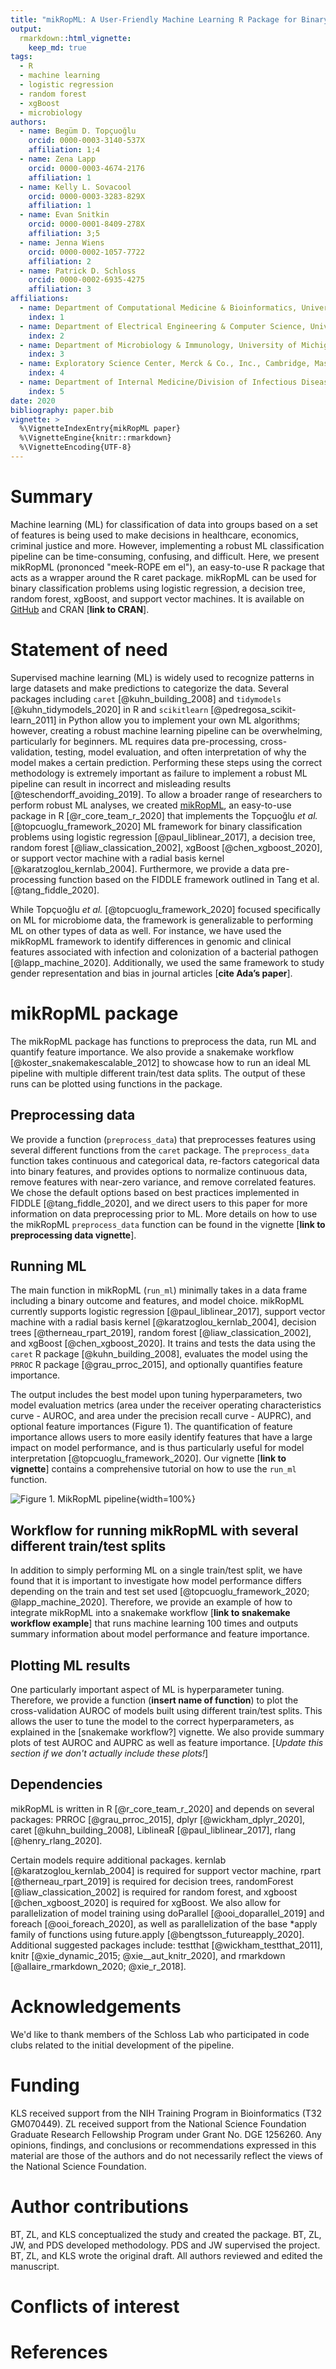```yaml
---
title: "mikRopML: A User-Friendly Machine Learning R Package for Binary Classification Problems"
output: 
  rmarkdown::html_vignette:
    keep_md: true
tags:
  - R
  - machine learning
  - logistic regression
  - random forest
  - xgBoost
  - microbiology
authors:
  - name: Begüm D. Topçuoğlu
    orcid: 0000-0003-3140-537X
    affiliation: 1;4
  - name: Zena Lapp
    orcid: 0000-0003-4674-2176
    affiliation: 1
  - name: Kelly L. Sovacool
    orcid: 0000-0003-3283-829X
    affiliation: 1
  - name: Evan Snitkin
    orcid: 0000-0001-8409-278X
    affiliation: 3;5
  - name: Jenna Wiens
    orcid: 0000-0002-1057-7722
    affiliation: 2
  - name: Patrick D. Schloss
    orcid: 0000-0002-6935-4275
    affiliation: 3
affiliations:
  - name: Department of Computational Medicine & Bioinformatics, University of Michigan
    index: 1
  - name: Department of Electrical Engineering & Computer Science, University of Michigan
    index: 2
  - name: Department of Microbiology & Immunology, University of Michigan
    index: 3
  - name: Exploratory Science Center, Merck & Co., Inc., Cambridge, Massachusetts, USA.
    index: 4
  - name: Department of Internal Medicine/Division of Infectious Diseases, University of Michigan
    index: 5
date: 2020
bibliography: paper.bib
vignette: >
  %\VignetteIndexEntry{mikRopML paper}
  %\VignetteEngine{knitr::rmarkdown}
  %\VignetteEncoding{UTF-8}
---
```





# Summary

Machine learning (ML) for classification of data into groups based on a set of features is being used to make decisions in healthcare, economics, criminal justice and more. 
However, implementing a robust ML classification pipeline can be time-consuming, confusing, and difficult. 
Here, we present mikRopML (prononced "meek-ROPE em el"), an easy-to-use R package that acts as a wrapper around the R caret package.
mikRopML can be used for binary classification problems using logistic regression, a decision tree, random forest, xgBoost, and support vector machines.
It is available on [GitHub](https://github.com/SchlossLab/mikRopML/) and CRAN [**link to CRAN**]. 

# Statement of need

Supervised machine learning (ML) is widely used to recognize patterns in large datasets and make predictions to categorize the data. 
Several packages including `caret` [@kuhn_building_2008] and `tidymodels` [@kuhn_tidymodels_2020] in R and `scikitlearn` [@pedregosa_scikit-learn_2011] in Python allow you to implement your own ML algorithms; however, creating a robust machine learning pipeline can be overwhelming, particularly for beginners. 
ML requires data pre-processing, cross-validation, testing, model evaluation, and often interpretation of why the model makes a certain prediction. 
Performing these steps using the correct methodology is extremely important as failure to implement a robust ML pipeline can result in incorrect and misleading results [@teschendorff_avoiding_2019]. 
To allow a broader range of researchers to perform robust ML analyses, we created [mikRopML](https://github.com/SchlossLab/mikRopML/), an easy-to-use package in R [@r_core_team_r_2020] that implements the Topçuoğlu _et al._ [@topcuoglu_framework_2020] ML framework for binary classification problems using logistic regression [@paul_liblinear_2017], a decision tree, random forest [@liaw_classication_2002], xgBoost [@chen_xgboost_2020], or support vector machine with a radial basis kernel [@karatzoglou_kernlab_2004]. 
Furthermore, we provide a data pre-processing function based on the FIDDLE framework outlined in Tang et al. [@tang_fiddle_2020].

While Topçuoğlu _et al._ [@topcuoglu_framework_2020] focused specifically on ML for microbiome data, the framework is generalizable to performing ML on other types of data as well. 
For instance, we have used the mikRopML framework to identify differences in genomic and clinical features associated with infection and colonization of a bacterial pathogen [@lapp_machine_2020]. 
Additionally, we used the same framework to study gender representation and bias in journal articles [**cite Ada’s paper**]. 


# mikRopML package

The mikRopML package has functions to preprocess the data, run ML and quantify feature importance. 
We also provide a snakemake workflow [@koster_snakemakescalable_2012] to showcase how to run an ideal ML pipeline with multiple different train/test data splits.
The output of these runs can be plotted using functions in the package.

## Preprocessing data

We provide a function (`preprocess_data`) that preprocesses features using several different functions from the `caret` package. 
The `preprocess_data` function takes continuous and categorical data, re-factors categorical data into binary features, and provides options to normalize continuous data, remove features with near-zero variance, and remove correlated features. 
We chose the default options based on best practices implemented in FIDDLE [@tang_fiddle_2020], and we direct users to this paper for more information on data preprocessing prior to ML. 
More details on how to use the mikRopML `preprocess_data` function can be found in the vignette [**link to preprocessing data vignette**].

## Running ML

<!-- TODO: add decision tree -->
The main function in mikRopML (`run_ml`) minimally takes in a data frame including a binary outcome and features, and model choice. mikRopML currently supports logistic regression [@paul_liblinear_2017], support vector machine with a radial basis kernel [@karatzoglou_kernlab_2004], decision trees [@therneau_rpart_2019], random forest [@liaw_classication_2002], and xgBoost [@chen_xgboost_2020]. 
It trains and tests the data using the `caret` R package [@kuhn_building_2008], evaluates the model using the `PRROC` R package [@grau_prroc_2015], and optionally quantifies feature importance.
<!-- should we add something in about splitting into train/test sets based on group? not sure it's super important to include here, although it's a nice feature -->
The output includes the best model upon tuning hyperparameters, two model evaluation metrics (area under the receiver operating characteristics curve - AUROC, and area under the precision recall curve - AUPRC), and optional feature importances (Figure 1). 
The quantification of feature importance allows users to more easily identify features that have a large impact on model performance, and is thus particularly useful for model interpretation [@topcuoglu_framework_2020]. 
Our vignette [**link to vignette**] contains a comprehensive tutorial on how to use the `run_ml` function.

![Figure 1. MikRopML pipeline](mikRopML-pipeline.png){width=100%}

## Workflow for running mikRopML with several different train/test splits

In addition to simply performing ML on a single train/test split, we have found that it is important to investigate how model performance differs depending on the train and test set used [@topcuoglu_framework_2020; @lapp_machine_2020]. 
Therefore, we provide an example of how to integrate mikRopML into a snakemake workflow [**link to snakemake workflow example**] that runs machine learning 100 times and outputs summary information about model performance and feature importance.

## Plotting ML results

One particularly important aspect of ML is hyperparameter tuning. 
Therefore, we provide a function (**insert name of function**) to plot the cross-validation AUROC of models built using different train/test splits. 
This allows the user to tune the model to the correct hyperparameters, as explained in the [snakemake workflow?] vignette.
We also provide summary plots of test AUROC and AUPRC as well as feature importance.
[*Update this section if we don't actually include these plots!*]

## Dependencies

mikRopML is written in R [@r_core_team_r_2020] and depends on several packages: PRROC [@grau_prroc_2015], dplyr [@wickham_dplyr_2020], caret [@kuhn_building_2008], LiblineaR [@paul_liblinear_2017], rlang [@henry_rlang_2020]. 
<!-- do we need to list all these? -->
Certain models require additional packages. 
kernlab [@karatzoglou_kernlab_2004] is required for support vector machine, rpart [@therneau_rpart_2019] is required for decision trees, randomForest [@liaw_classication_2002] is required for random forest, and xgboost [@chen_xgboost_2020] is required for xgBoost. 
We also allow for parallelization of model training using doParallel [@ooi_doparallel_2019] and foreach [@ooi_foreach_2020], as well as parallelization of the base *apply family of functions using future.apply [@bengtsson_futureapply_2020].
Additional suggested packages include: testthat [@wickham_testthat_2011], knitr [@xie_dynamic_2015; @xie__aut_knitr_2020], and rmarkdown [@allaire_rmarkdown_2020; @xie_r_2018].

# Acknowledgements

We'd like to thank members of the Schloss Lab who participated in code clubs related to the initial development of the pipeline. 

# Funding
<!--TODO Others add funding if needed -->
KLS received support from the NIH Training Program in Bioinformatics (T32 GM070449).
ZL received support from the National Science Foundation Graduate Research Fellowship Program under Grant No. DGE 1256260. 
Any opinions, findings, and conclusions or recommendations expressed in this material are those of the authors and do not necessarily reflect the views of the National Science Foundation.

# Author contributions

BT, ZL, and KLS conceptualized the study and created the package. 
BT, ZL, JW, and PDS developed methodology. 
PDS and JW supervised the project. 
BT, ZL, and KLS wrote the original draft. 
All authors reviewed and edited the manuscript.

# Conflicts of interest
<!--TODO Add conflicts of interest here -->

# References
